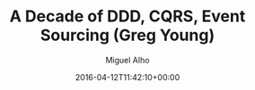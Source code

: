 ---
title: 'A Decade of DDD, CQRS, Event Sourcing (Greg Young)'
author: Miguel Alho
date: 2016-04-12T11:42:10+00:00
url: /a-decade-of-ddd-cqrs-event-sourcing-greg-young/

video:
  source: youtube
  id: LDW0QWie21s
  link: https://www.youtube.com/embed/LDW0QWie21s
tags:
  - bookmark
  - talk


summary:
    I always enjoy watch Greg Young&#8217;s presentations. This one, from [DDD Europe 2016](http://dddeurope.com/2016/greg-young.html), is very interesting as a retrospect of the changes DDD, CQRS and Event Sourcing have permitted in how modeling problems are attacked and solved with these techniques, and what we can expect in the future.

notes:
  - type: note
    time: 05:50
    content: 
        Getting people onto CQRS / Event Sourcing can be hard based on people's experience and past knowledge. If all they've known is ORMs on a relation database, the leap to thinking in events can be hard. Same as the jump to functional for anyone who's only done OOP.  


        CQRS is really a "stepping stone" into Event Sourcing. It's a valuable pattern, but not the end goal.
    
    
        This implies that empathy with whom you collaborate is required. Junior eng. jumping into an existing codebase will be challenged without the needed hand-holding and guidance on how to get into the right mindset.  

  - type: quote
    time: 10:43
    content: 
        But something else has been happening that is really cool... ()...) they've gone through in many domains and actually had breakthroughs in their domains.  
    comment: 
        Changing your way of thinking (and in this case, applying a new pattern or style may be forcing you to change your thinking mode), can cause you to see things in different ways and get a better understand of how the domain really works. 

  - type: note
    time: 10:45
    content: 
        The warehouse system example has been stuck with me for a few years. I haven't successfully applied it (it's hard to change how people think). In any case, this example has so many points of interest it's eye opening.


        First, the idea of the "source of truth" - we get so stuck in defining the software as the source of truth, when in reality the source of truth is always "the real world". As a corollary, in some cases, the "proxy" source of truth is actually another piece of software, when all we can do is interact with a third party system. In many cases we cannot ensure good data, because the system cannot guarantee it.


        Second, the idea of an exception report. It can be used in so many realms for improving quality. The software of record may not be able to generate or ensure valid inputs due to the many uncontrolled aspects of it, but it can help users find the irregular situations and help "correct" that data (in the case of an event sourced system, with a new event ensuring the correction is an entry).


        "It's a different perspective, that also changes how a domain expert looks at a domain"

  - type: quote
    time: 12:45
    content: 
        (modeling events) ... Domain experts coming from a legacy system tend to think in terms of their legacy system as opposed to thinking about their domain problem. Once you start modeling events, it forces you to think about a behavioral version of that system as opposed to a structural version of that system and what the data that it stores is.in that system represents.  
        

        More importantly,... it absolutely forces you to have a temporal focus about what happens within the system. Time becomes a crucial factor of your system. (order) becomes a domain problem.

  - type: quote
    time: 17:00
    content: 
        Event sourcing is naturally functional

  - type: note
    time: 18:00
    content: 
        We're seeing the rise of Event sourcing at the same time as the rise of other ideas, somewhat in tandem, as there are aspects of each that are interrelated
        
        * functional programming (has all the functions needed for pattern matching and left folds, natively)

        * actor models 

        * immutable infrastructure 

        * microservices


        Even some ideas from event sourcing are applied in other technologies like Flux and Kafka
    
  - type: quote
    time: 22:00
    content: 
       Once you start dealing with immutable events, you need to start thinking about things like corrections
    
  - type: quote
    time: 22:00
    content: 
      (on applying event sourcing everywhere) ... This is a really really bad idea. You want to apply it selectively, only in a few places. ... As a rule., you really don't want to event source everything. Event sourcing and CQRS are not top-level architectures.
    
  - type: quote
    time: 28:15
    content: 
      There's no such thing as a one-way command
    
  - type: note
    content: 
      Some of the pitfalls many people fall into or bad things that have happened


      * Trying to apply ES everywhere / everything instead of selectively

      * Dogma 
      
        * mutable / immutable Value Objects, 
        
        * Process managers and Sagas 
        
        * Can write side read from read side? 
        
        * inputs = outputs i.e. it's not necessarily one to one,
        
        * one-way commands (i.e. it's not fire and forget)

        * not recognizing you may not be the "book of record" / source of truth

      * Frameworks (i.e. people still trying to build a ES framework, like every other one has become)

      * Use of naive / simple examples, when real business problems are way more complex and where the real value are.

      * Lack of process managers - systems are much harder understand when you have to look at all the systems to see how they are connected

  - type: note
    content: 
      Future focus -


      * More functional programming 
      
      * More push on Process managers

      * Actors / actor models
      
      * Lack of linearization (global ordering of events), applicable to occasionally connected systems. (though you should linearize if you can because it simplifies the system)

      * git style work models (to help offline access situations)

      * N-temporal models (there may be multiple timelines)

        * "as-at" vs. "as-of" querying
---